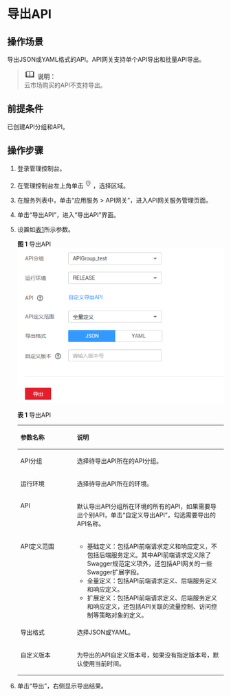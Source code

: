# 导出API<a name="apig-zh-ug-181204105"></a>

## 操作场景<a name="section25971517509"></a>

导出JSON或YAML格式的API。API网关支持单个API导出和批量API导出。

>![](public_sys-resources/icon-note.gif) **说明：**   
>云市场购买的API不支持导出。  

## 前提条件<a name="section1678010231609"></a>

已创建API分组和API。

## 操作步骤<a name="section1539513818214"></a>

1.  登录管理控制台。
2.  在管理控制台左上角单击![](figures/icon-region.png)，选择区域。
3.  在服务列表中，单击“应用服务 \> API网关”，进入API网关服务管理页面。
4.  单击“导出API”，进入“导出API”界面。
5.  设置如[表1](#table11284181112369)所示参数。

    **图 1**  导出API<a name="fig699762214"></a>  
    ![](figures/导出API.png "导出API")

    **表 1**  导出API

    <a name="table11284181112369"></a>
    <table><thead align="left"><tr id="row6284151113368"><th class="cellrowborder" valign="top" width="27.35%" id="mcps1.2.3.1.1"><p id="p15990164813454"><a name="p15990164813454"></a><a name="p15990164813454"></a>参数名称</p>
    </th>
    <th class="cellrowborder" valign="top" width="72.65%" id="mcps1.2.3.1.2"><p id="p99907481453"><a name="p99907481453"></a><a name="p99907481453"></a>说明</p>
    </th>
    </tr>
    </thead>
    <tbody><tr id="row3286101118369"><td class="cellrowborder" valign="top" width="27.35%" headers="mcps1.2.3.1.1 "><p id="p32861711183614"><a name="p32861711183614"></a><a name="p32861711183614"></a><span>API分组</span></p>
    </td>
    <td class="cellrowborder" valign="top" width="72.65%" headers="mcps1.2.3.1.2 "><p id="p92867112366"><a name="p92867112366"></a><a name="p92867112366"></a>选择待导出API所在的API分组。</p>
    </td>
    </tr>
    <tr id="row194915509914"><td class="cellrowborder" valign="top" width="27.35%" headers="mcps1.2.3.1.1 "><p id="p13492350591"><a name="p13492350591"></a><a name="p13492350591"></a><span>运行环境</span></p>
    </td>
    <td class="cellrowborder" valign="top" width="72.65%" headers="mcps1.2.3.1.2 "><p id="p14492105011915"><a name="p14492105011915"></a><a name="p14492105011915"></a>选择待导出API所在的环境。</p>
    </td>
    </tr>
    <tr id="row185485314913"><td class="cellrowborder" valign="top" width="27.35%" headers="mcps1.2.3.1.1 "><p id="p1211151841013"><a name="p1211151841013"></a><a name="p1211151841013"></a><span>API</span></p>
    </td>
    <td class="cellrowborder" valign="top" width="72.65%" headers="mcps1.2.3.1.2 "><p id="p954653293"><a name="p954653293"></a><a name="p954653293"></a>默认导出API分组所在环境的所有的API，如果需要导出个别API，单击“自定义导出API”，勾选需要导出的API名称。</p>
    </td>
    </tr>
    <tr id="row16234355692"><td class="cellrowborder" valign="top" width="27.35%" headers="mcps1.2.3.1.1 "><p id="p152343551892"><a name="p152343551892"></a><a name="p152343551892"></a><span>API定义范围</span></p>
    </td>
    <td class="cellrowborder" valign="top" width="72.65%" headers="mcps1.2.3.1.2 "><a name="ul51051155111915"></a><a name="ul51051155111915"></a><ul id="ul51051155111915"><li>基础定义：包括API前端请求定义和响应定义，不包括后端服务定义。其中API前端请求定义除了Swagger规范定义项外，还包括API网关的一些Swagger扩展字段。</li><li>全量定义：包括API前端请求定义、后端服务定义和响应定义。</li><li>扩展定义：包括API前端请求定义、后端服务定义和响应定义，还包括API关联的流量控制、访问控制等策略对象的定义。</li></ul>
    </td>
    </tr>
    <tr id="row188814592914"><td class="cellrowborder" valign="top" width="27.35%" headers="mcps1.2.3.1.1 "><p id="p1388125917918"><a name="p1388125917918"></a><a name="p1388125917918"></a><span>导出格式</span></p>
    </td>
    <td class="cellrowborder" valign="top" width="72.65%" headers="mcps1.2.3.1.2 "><p id="p1888155917915"><a name="p1888155917915"></a><a name="p1888155917915"></a>选择JSON或YAML。</p>
    </td>
    </tr>
    <tr id="row5847204071012"><td class="cellrowborder" valign="top" width="27.35%" headers="mcps1.2.3.1.1 "><p id="p584714017109"><a name="p584714017109"></a><a name="p584714017109"></a><span>自定义版本</span></p>
    </td>
    <td class="cellrowborder" valign="top" width="72.65%" headers="mcps1.2.3.1.2 "><p id="p128473404109"><a name="p128473404109"></a><a name="p128473404109"></a>为导出的API自定义版本号，如果没有指定版本号，默认使用当前时间。</p>
    </td>
    </tr>
    </tbody>
    </table>

6.  单击“导出”，右侧显示导出结果。

